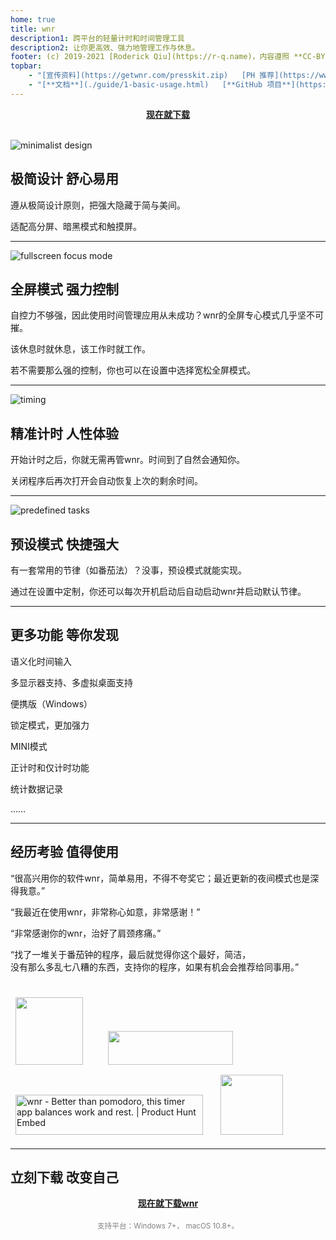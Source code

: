 ```yaml
---
home: true
title: wnr
description1: 跨平台的轻量计时和时间管理工具
description2: 让你更高效、强力地管理工作与休息。
footer: (c) 2019-2021 [Roderick Qiu](https://r-q.name)，内容遵照 **CC-BY-4.0** 许可证共享 | [邮件联系](mailto:scrisqiu@hotmail.com)
topbar: 
    - "[宣传资料](https://getwnr.com/presskit.zip)   [PH 推荐](https://www.producthunt.com/posts/wnr?utm_source=badge-featured&utm_medium=badge&utm_souce=badge-wnr)   [为什么是 wnr](./why-wnr/yes-wnr.html)"
    - "[**文档**](./guide/1-basic-usage.html)   [**GitHub 项目**](https://github.com/RoderickQiu/wnr)   [**English**](../) "
---
```


<center><a href="./download/links.html" class="btn btn--default"><b>现在就下载</b></a><br /><br /></center>

![minimalist design](https://i.loli.net/2020/11/13/tckmXblyLwpzNu4.png)

## 极简设计 舒心易用

遵从极简设计原则，把强大隐藏于简与美间。

适配高分屏、暗黑模式和触摸屏。

------

![fullscreen focus mode](https://i.loli.net/2020/07/05/xcJwSQWdkmyfVIO.png)

## 全屏模式 强力控制

自控力不够强，因此使用时间管理应用从未成功？wnr的全屏专心模式几乎坚不可摧。

该休息时就休息，该工作时就工作。

若不需要那么强的控制，你也可以在设置中选择宽松全屏模式。

------

![timing](https://i.loli.net/2020/11/13/Mw1WAN46qHg3GZo.png)

## 精准计时 人性体验

开始计时之后，你就无需再管wnr。时间到了自然会通知你。

关闭程序后再次打开会自动恢复上次的剩余时间。

------

![predefined tasks](https://i.loli.net/2020/11/13/es7zHOvDcjfYlyq.png)

## 预设模式 快捷强大

有一套常用的节律（如番茄法）？没事，预设模式就能实现。

通过在设置中定制，你还可以每次开机启动后自动启动wnr并启动默认节律。

------

## 更多功能 等你发现

语义化时间输入

多显示器支持、多虚拟桌面支持

便携版（Windows）

锁定模式，更加强力

MINI模式

正计时和仅计时功能

统计数据记录

……

------

## 经历考验 值得使用

“很高兴用你的软件wnr，简单易用，不得不夸奖它；最近更新的夜间模式也是深得我意。”

“我最近在使用wnr，非常称心如意，非常感谢！”

“非常感谢你的wnr，治好了肩颈疼痛。”

“找了一堆关于番茄钟的程序，最后就觉得你这个最好，简洁，<br />没有那么多乱七八糟的东西，支持你的程序，如果有机会会推荐给同事用。”

<br />
<a href="https://sspai.com/post/60132" target="_blank"><img class="with-link" src="https://i.loli.net/2020/08/20/DeVXENtxAcK8Cg4.jpg" style="width: 108px !important; height: 108px !important; padding: 8px;" /></a>&nbsp;&nbsp;&nbsp;&nbsp;&nbsp;
<a href="https://www.appinn.com/wnr-work-and-rest/" target="_blank"><img class="with-link" src="https://i.loli.net/2020/08/20/2Vfn7oe3PCMGibI.png" style="width: 200px !important; height: 54px !important; padding: 8px;" /></a>&nbsp;&nbsp;
<a href="https://www.producthunt.com/posts/wnr?utm_source=badge-top-post-badge&utm_medium=badge&utm_souce=badge-wnr" target="_blank"><img class="with-link" src="https://api.producthunt.com/widgets/embed-image/v1/top-post-badge.svg?post_id=233088&theme=light&period=daily" alt="wnr - Better than pomodoro, this timer app balances work and rest. | Product Hunt Embed" style="width: 300px !important; height: 64px !important; padding: 8px;" /></a>&nbsp;&nbsp;
<a href="https://www.softpedia.com/get/Desktop-Enhancements/Clocks-Time-Management/wnr.shtml" target="_blank"><img class="with-link" src="https://i.loli.net/2020/08/20/jFtqrLv9ol5VkAR.png" style="width: 100px !important; height: 96px !important; padding: 8px;" /></a>&nbsp;&nbsp;

------

## 立刻下载 改变自己

<center><a href="./download/links.html" class="btn btn--default"><b>现在就下载wnr</b></a></center>

<br />

<center><span style="font-size: smaller; color: gray;">支持平台：Windows 7+， macOS 10.8+。</span></center>
